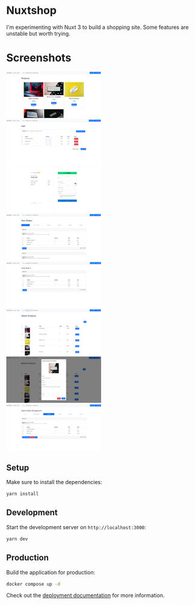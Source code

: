 # Nuxtshop

I'm experimenting with Nuxt 3 to build a shopping site. Some features are unstable but worth trying.


# Screenshots

<img src="./images/index.png" width="50%" />
<img src="./images/cart.png" width="50%" /> 

<img src="./images/pay_stripe.png" width="50%" />
<img src="./images/order_list.png" width="50%" />
<img src="./images/order_detail.png" width="50%" />

<img src="./images/admin_product_view.png" width="50%" />
<img src="./images/admin_product_dialog.png" width="50%" />

<img src="./images/admin_order_view.png" width="50%" />


## Setup

Make sure to install the dependencies:

```bash
yarn install
```

## Development

Start the development server on `http://localhost:3000`:

```bash
yarn dev
```

## Production

Build the application for production:

```bash
docker compose up -d
```

Check out the [deployment documentation](https://nuxt.com/docs/getting-started/deployment) for more information.
